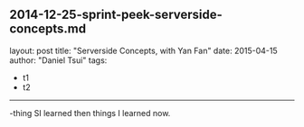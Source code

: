 2014-12-25-sprint-peek-serverside-concepts.md
---
layout: post
title:  "Serverside Concepts, with Yan Fan"
date:   2015-04-15
author: "Daniel Tsui"
tags:
- t1
- t2
---

-thing SI learned then
things I learned now.